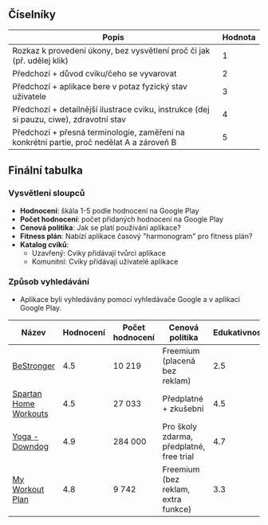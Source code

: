 ## Číselníky

| Popis                                                                                     | Hodnota |
| ----------------------------------------------------------------------------------------- | ------- |
| Rozkaz k provedení úkony, bez vysvětlení proč či jak (př. udělej klik)                    | 1       |
| Předchozí + důvod cviku/čeho se vyvarovat                                                 | 2       |
| Předchozí + aplikace bere v potaz fyzický stav uživatele                                  | 3       |
| Předchozí + detailnější ilustrace cviku, instrukce (dej si pauzu, ciwe), zdravotní stav   | 4       |
| Předchozí + přesná terminologie, zaměření na konkrétní partie, proč nedělat A a zároveň B | 5       |

## Finální tabulka

### Vysvětlení sloupců
- **Hodnocení**: škála 1-5 podle hodnocení na Google Play
- **Počet hodnocení**: počet přidaných hodnocení na Google Play
- **Cenová politika**: Jak se platí používání aplikace?
- **Fitness plán**: Nabízí aplikace časový "harmonogram" pro fitness plán?
- **Katalog cviků**: 
    - Uzavřený: Cviky přidávají tvůrci aplikace
    - Komunitní: Cviky přidávají uživatelé aplikace

### Způsob vyhledávání
- Aplikace byli vyhledávány pomocí vyhledávače Google a v aplikaci Google Play.

| Název                                                                                                                 | Hodnocení | Počet hodnocení | Cenová politika                          | Edukativnost | Fitness plán | Katalog cviků        |
| --------------------------------------------------------------------------------------------------------------------- | --------- | --------------- | ---------------------------------------- | ------------ | ------------ | -------------------- |
| [BeStronger](https://play.google.com/store/apps/details?id=com.shvagerfm.bestronger&hl=cs&gl=US)                      | 4.5       | 10 219          | Freemium (placená bez reklam)            | 2.5          | ❌           | Uzavřený + komunitní |
| [Spartan Home Workouts](https://play.google.com/store/apps/details?id=com.spartanbodyweightworkouts.free&hl=cs&gl=US) | 4.5       | 27 033          | Předplatné + zkušební                    | 4.5          | ✅          | Uzavřený             |
| [Yoga - Downdog](https://play.google.com/store/apps/details?id=com.downdogapp&hl=cs&gl=US)                            | 4.9       | 284 000         | Pro školy zdarma, předplatné, free trial | 4.7          | ✅          | Uzavřený             |
| [My Workout Plan](https://play.google.com/store/apps/details?id=com.myworkoutplan.myworkoutplan&hl=cs&gl=US)          | 4.8       | 9 742           | Freemium (bez reklam, extra funkce)      | 3.3          | ❌           | Komunitní            |

